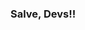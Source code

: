 ### Salve, Devs!!

<!--
**Nathan-PA/Nathan-PA**

### Contatos:
<div>
<a href = "na.pagliariaug@gmail.com"><img src="https://img.shields.io/badge/Gmail-D14836?style=for-the-badge&logo=gmail&logoColor=white" target="_blank"></a>
<a href="https://www.linkedin.com/in/nathan-pa/" target="_blank"><img src="https://img.shields.io/badge/-LinkedIn-%230077B5?style=for-the-badge&logo=linkedin&logoColor=white" target="_blank"></a>   
</div>

<div>
<a href="https://github.com/Nathan-PA">
<img height="180em" src="https://github-readme-stats.vercel.app/api/top-langs/?username=seu-usuário-aqui&layout=compact&langs_count=7&theme=dracula"/>
<img height="180em" src="https://github-readme-stats.vercel.app/api?username=seu-usuário-aqui&show_icons=true&theme=dracula&include_all_commits=true&count_private=true"/>
</div>


### Estou aprendendo
<img src="<img src="https://cdn.jsdelivr.net/gh/devicons/devicon/icons/java/java-original.svg" />" />" width="40" height="40"/>

<img src="https://cdn.jsdelivr.net/gh/devicons/devicon/icons/python/python-original.svg" />" />" width="40" height="40"/> 
          
<img src="https://cdn.jsdelivr.net/gh/devicons/devicon/icons/html5/html5-original.svg" />" />" width="40" height="40"/> 
          
<img src="https://cdn.jsdelivr.net/gh/devicons/devicon/icons/css3/css3-original.svg" />" />" width="40" height="40"/> 
         
<img src="https://cdn.jsdelivr.net/gh/devicons/devicon/icons/nodejs/nodejs-original.svg" />" />" width="40" height="40"/> 
          
<img src="https://cdn.jsdelivr.net/gh/devicons/devicon/icons/numpy/numpy-original.svg" />" />" width="40" height="40"/> 
          
<img src="https://cdn.jsdelivr.net/gh/devicons/devicon/icons/pandas/pandas-original.svg" />" />" width="40" height="40"/> 
          
<img src="https://cdn.jsdelivr.net/gh/devicons/devicon/icons/mysql/mysql-original.svg" />" />" width="40" height="40"/> 
          
<img src="https://cdn.jsdelivr.net/gh/devicons/devicon/icons/linux/linux-original.svg" />" />" width="40" height="40"/> 
<img src="https://cdn.jsdelivr.net/gh/devicons/devicon/icons/kotlin/kotlin-original.svg" />" />" width="40" height="40"/> 
<img src="https://cdn.jsdelivr.net/gh/devicons/devicon/icons/github/github-original-wordmark.svg" />" width="40" height="40"/>

